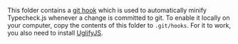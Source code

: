 This folder contains a [git hook](https://www.atlassian.com/git/tutorials/git-hooks) which is used to automatically minify Typecheck.js whenever a change is committed to git. To enable it locally on your computer, copy the contents of this folder to `.git/hooks`. For it to work, you also need to install [UglifyJS](https://github.com/mishoo/UglifyJS).